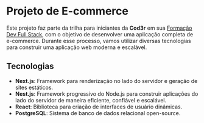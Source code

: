 # Projeto de E-commerce

Este projeto faz parte da trilha para iniciantes da **Cod3r** em sua [Formação Dev Full Stack](https://escola.formacao.dev/), com o objetivo de desenvolver uma aplicação completa de e-commerce. Durante esse processo, vamos utilizar diversas tecnologias para construir uma aplicação web moderna e escalável.

## Tecnologias

- **Next.js**: Framework para renderização no lado do servidor e geração de sites estáticos.
- **Nest.js**: Framework progressivo do Node.js para construir aplicações do lado do servidor de maneira eficiente, confiável e escalável.
- **React**: Biblioteca para criação de interfaces de usuário dinâmicas.
- **PostgreSQL**: Sistema de banco de dados relacional open-source.
